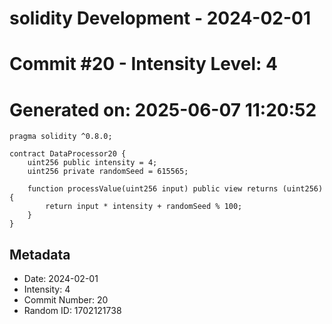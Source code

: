 ﻿# solidity Development - 2024-02-01
# Commit #20 - Intensity Level: 4
# Generated on: 2025-06-07 11:20:52
```solidity
pragma solidity ^0.8.0;

contract DataProcessor20 {
    uint256 public intensity = 4;
    uint256 private randomSeed = 615565;

    function processValue(uint256 input) public view returns (uint256) {
        return input * intensity + randomSeed % 100;
    }
}
```
## Metadata
- Date: 2024-02-01
- Intensity: 4
- Commit Number: 20
- Random ID: 1702121738
